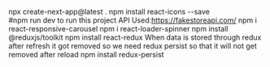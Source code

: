 npx create-next-app@latest .
npm install react-icons --save  
#npm run dev to run this project
API Used:https://fakestoreapi.com/
npm i react-responsive-carousel
npm i react-loader-spinner
npm install @reduxjs/toolkit
npm install react-redux
When data is stored through redux after refresh it got removed so we need redux persist so that it will not get removed after reload
npm install redux-persist
